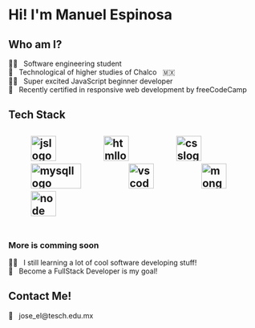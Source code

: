 <h1>Hi! I'm Manuel Espinosa</h1>

<h2>Who am I?</h2>

👨‍🎓 &nbsp; Software engineering student <br>
🏫 &nbsp; Technological of higher studies of Chalco &nbsp; 🇲🇽<br>
🏋️‍♂️ &nbsp; Super excited JavaScript beginner developer <br>
📜 &nbsp; Recently certified in responsive web development by freeCodeCamp <br>


<h2>Tech Stack<h2>
<div>
<img src="https://i.ibb.co/BNC7vs8/jslogo.png" alt="jslogo" width="50" height="50" hspace="45">
<img src="https://i.ibb.co/685Zbq6/htmllogo.png" alt="htmllogo" width="50" height="50" hspace="45">
<img src="https://i.ibb.co/MSWgbNW/csslogo.png" alt="csslogo" width="50" height="50" hspace="45">
<img src="https://i.ibb.co/gwJHMfk/mysqllogo.png" alt="mysqllogo" width="100" height="50" hspace="45">
<img src="https://i.ibb.co/QMpRVgj/vscodelogo.png" alt="vscodelogo" width="50" height="50" hspace="45">
<img src="https://upload.wikimedia.org/wikipedia/commons/thumb/4/47/React.svg/2300px-React.svg.png" alt="mongo logo" width="50" height="50" hspace="45">
<img src="https://upload.wikimedia.org/wikipedia/commons/thumb/d/d9/Node.js_logo.svg/1280px-Node.js_logo.svg.png" alt="node logo" width="50" height="50" hspace="45">

 
</div>
<br>
<h3>More is comming soon</h3>
🧗‍♂ &nbsp; I still learning a lot of cool software developing stuff! <br>
🎯 &nbsp; Become a FullStack Developer is my goal!<br>

<h2>Contact Me!</h2>
💌 &nbsp; jose_el@tesch.edu.mx
  

 

 

